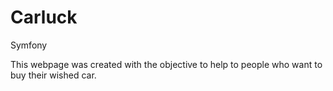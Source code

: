 # Carluck
Symfony


This webpage was created with the objective to help to people who want to buy their wished car. 
